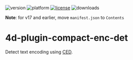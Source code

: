 ![version](https://img.shields.io/badge/version-17%2B-3E8B93)
![platform](https://img.shields.io/static/v1?label=platform&message=mac-intel%20|%20mac-arm%20|%20win-64&color=blue)
[![license](https://img.shields.io/github/license/miyako/4d-plugin-compact-enc-det)](LICENSE)
![downloads](https://img.shields.io/github/downloads/miyako/4d-plugin-compact-enc-det/total)

**Note**: for v17 and earlier, move `manifest.json` to `Contents`

# 4d-plugin-compact-enc-det
Detect text encoding using [CED](https://github.com/google/compact_enc_det).
